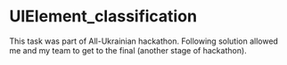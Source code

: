 # UIElement_classification

This task was part of All-Ukrainian hackathon.
Following solution allowed me and my team to get to the final (another stage of hackathon).
